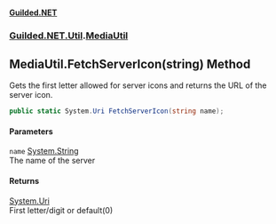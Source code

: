#### [Guilded.NET](Guilded_NET_Base.md 'Guilded.NET.Base')
### [Guilded.NET.Util](Guilded_NET_Base.md#Guilded_NET_Util 'Guilded.NET.Util').[MediaUtil](MediaUtil.md 'Guilded.NET.Util.MediaUtil')
## MediaUtil.FetchServerIcon(string) Method
Gets the first letter allowed for server icons and returns the URL of the server icon.  
```csharp
public static System.Uri FetchServerIcon(string name);
```
#### Parameters
<a name='Guilded_NET_Util_MediaUtil_FetchServerIcon(string)_name'></a>
`name` [System.String](https://docs.microsoft.com/en-us/dotnet/api/System.String 'System.String')  
The name of the server
  
#### Returns
[System.Uri](https://docs.microsoft.com/en-us/dotnet/api/System.Uri 'System.Uri')  
First letter/digit or default(0)
